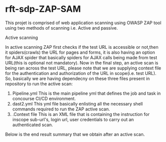 # rft-sdp-ZAP-SAM
This projet is comprised of web application scanning using OWASP ZAP tool using two methods of scanning i.e. Active and passive.

Active scanning

In active scanning ZAP first checks if the test URL is accessible or not,then it spiders(crawls) the URL for pages and forms, it is also having an option for AJAX spider that basically spiders for AJAX calls being made from test URL(this is optional not mandatory). Now in the final step, an active scan is being ran across the test URL, please note that we are supplying context file for the authentication and authorization of the URL in scope(i.e. test URL).
So, basically we are having dependecny on these three files present in repository to run the active scan:
1. Pipeline.yml  This is the main pipeline yml that defines the job and task in concourse CI/CD environment.
2. dast2.yml This yml file basically enlisting all the necessary shell commands required to run the ZAP active scan.
3. .Context file This is an XML file that is containing the instruction for inscope sub-url's, login url, user credentials to carry out an authenticated scan.

Below is the end result summary that we obtain after an active scan.



